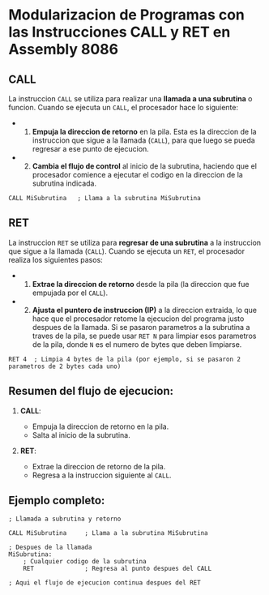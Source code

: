 # Modularizacion de Programas con las Instrucciones CALL y RET en Assembly 8086

## **CALL**
La instruccion `CALL` se utiliza para realizar una **llamada a una subrutina** o funcion.
Cuando se ejecuta un `CALL`, el procesador hace lo siguiente:
- 1. **Empuja la direccion de retorno** en la pila. Esta es la direccion de la instruccion que sigue a la llamada (`CALL`), para que luego se pueda regresar a ese punto de ejecucion.
- 2. **Cambia el flujo de control** al inicio de la subrutina, haciendo que el procesador comience a ejecutar el codigo en la direccion de la subrutina indicada.

```assembly
CALL MiSubrutina   ; Llama a la subrutina MiSubrutina
```

## **RET**
La instruccion `RET` se utiliza para **regresar de una subrutina** a la instruccion que sigue a la llamada (`CALL`).
Cuando se ejecuta un `RET`, el procesador realiza los siguientes pasos:
- 1. **Extrae la direccion de retorno** desde la pila (la direccion que fue empujada por el `CALL`).
- 2. **Ajusta el puntero de instruccion (IP)** a la direccion extraida, lo que hace que el procesador retome la ejecucion del programa justo despues de la llamada.
Si se pasaron parametros a la subrutina a traves de la pila, se puede usar `RET N` para limpiar esos parametros de la pila, donde `N` es el numero de bytes que deben limpiarse.

```assembly
RET 4  ; Limpia 4 bytes de la pila (por ejemplo, si se pasaron 2 parametros de 2 bytes cada uno)
```

## **Resumen del flujo de ejecucion:**
1. **CALL**:
   - Empuja la direccion de retorno en la pila.
   - Salta al inicio de la subrutina.

2. **RET**:
   - Extrae la direccion de retorno de la pila.
   - Regresa a la instruccion siguiente al `CALL`.

## **Ejemplo completo:**

```assembly
; Llamada a subrutina y retorno

CALL MiSubrutina     ; Llama a la subrutina MiSubrutina

; Despues de la llamada
MiSubrutina:
    ; Cualquier codigo de la subrutina
    RET              ; Regresa al punto despues del CALL

; Aqui el flujo de ejecucion continua despues del RET
